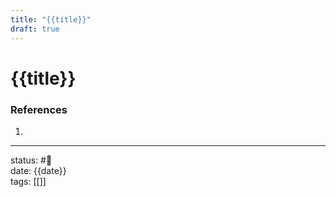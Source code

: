 ```yaml
---
title: "{{title}}"
draft: true
---
```

# {{title}}

### References
1. 

---
status: #🌱             
date: {{date}}           
tags: [[]] 

